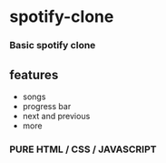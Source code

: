 # spotify-clone

### Basic spotify clone

## features

- songs
- progress bar
- next and previous
- more

### PURE HTML / CSS / JAVASCRIPT
